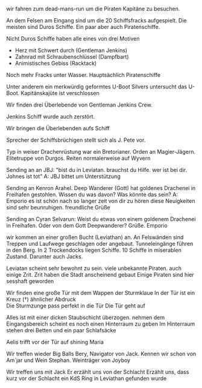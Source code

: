 wir fahren zum dead-mans-run um die Piraten Kapitäne zu besuchen.

An dem Felsen am Eingang sind um die 20 Schiffsfracks aufgespielt.
Die meisten sind Duros Schiffe. Ein paar aber auch Piratenschiffe.

Nicht Duros Schiffe haben alle eines von drei Motiven
- Herz mit Schwert durch (Gentleman Jenkins)
- Zahnrad mit Schraubenschlüssel (Dampfbart)
- Animistisches Gebiss (Racktack)

Noch mehr Fracks unter Wasser. Hauptsächlich Piratenschiffe

Unter anderem ein merkwürdig geformtes U-Boot
Silvers untersucht das U-Boot.
Kapitänskajüte ist verschlossen
 
Wir finden drei Überlebende von Gentleman Jenkins Crew.

Jenkins Schiff wurde auch zerstört.

Wir bringen die Überlebenden aufs Schiff

Sprecher der Schiffsbrüchigen stellt sich als J. Pete vor.

Typ in weiser Drachenrüstung war ein Bretorianer. Orden an Magier-Jägern. Elitetruppe von Durgos. Reiten normalerweise auf Wyvern


Sending an an JBJ:
"bist du in Leviatan. brauchst du Hilfe. wer ist bei dir. Johnes ist tot"
A: JBJ bittet um Unterstützung

Sending an Kenron Arahel.
Deep Wanderer (Gott) hat goldenes Drachenei in Freihafen gestohlen. Wissen du was davon? Was könnte das sein?
A: Emporio es ist schön nach so langer zeit von dir zu hören diese Neuigkeiten sind sehr beunruhigen. freundliche Grüße

Sending an Cyran Selvarun:
Weist du etwas von einem goldenem Drachenei in Freihafen. Oder von dem Gott Deepwanderer?  Grüße. Emporio

wir kommen an einer großen Bucht (Leviathan) an.
An Felswänden sind Treppen und Laufwege geschlagen oder angebaut. Tunneleingänge führen in den Berg.
In 2 Trockendocks liegen Schiffe.
10 Schiffe in miserablen Zustand. Darunter auch Jacks.

Leviatan scheint sehr bewohnt zu sein.
viele unbekannte Piraten. 
auch einige Zrit.
Zrit haben die Stadt anscheinend gebaut
Einige Piraten sind hier sesshaft geworden

Wir finden eine große Tür mit dem Wappen der Sturmklaue
In der Tür ist ein Kreuz (†) ähnlicher Abdruck  
Die Sturmzunge pass perfekt in die Tür
Die Tür geht auf

Alles ist mit einer dicken Staubschicht überzogen.
nehmen dem Eingangsbereich scheint es noch einen Hinterraum zu geben
Im Hinterraum stehen drei Betten und ein paar Schlafsäcke

Aelis trifft vor der Tür auf shining Maria



Wir treffen wieder Big Balls Bery, Navigator von Jack. Kennen wir schon von Am´jar
und Wein Stephan. Weinträger von Joyboy

Wir treffen uns mit Jack
Er erzählt uns von der Schlacht
Erzählt uns, dass kurz vor der Schlacht ein KdS Ring in Leviathan gefunden wurde

